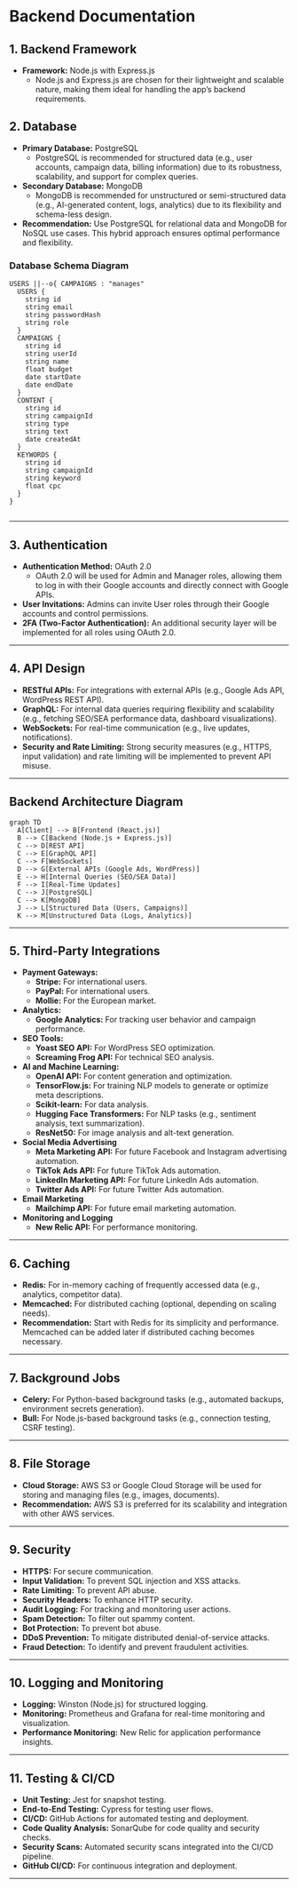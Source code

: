 # Backend Documentation

## 1. Backend Framework
- **Framework:** Node.js with Express.js
  - Node.js and Express.js are chosen for their lightweight and scalable nature, making them ideal for handling the app’s backend requirements.

## 2. Database
- **Primary Database:** PostgreSQL
  - PostgreSQL is recommended for structured data (e.g., user accounts, campaign data, billing information) due to its robustness, scalability, and support for complex queries.
- **Secondary Database:** MongoDB
  - MongoDB is recommended for unstructured or semi-structured data (e.g., AI-generated content, logs, analytics) due to its flexibility and schema-less design.
- **Recommendation:** Use PostgreSQL for relational data and MongoDB for NoSQL use cases. This hybrid approach ensures optimal performance and flexibility.

### Database Schema Diagram
```mermaid
USERS ||--o{ CAMPAIGNS : "manages"
  USERS {
    string id
    string email
    string passwordHash
    string role
  }
  CAMPAIGNS {
    string id
    string userId
    string name
    float budget
    date startDate
    date endDate
  }
  CONTENT {
    string id
    string campaignId
    string type
    string text
    date createdAt
  }
  KEYWORDS {
    string id
    string campaignId
    string keyword
    float cpc
  }
}
  
 ```
 ---

## 3. Authentication
- **Authentication Method:** OAuth 2.0
  - OAuth 2.0 will be used for Admin and Manager roles, allowing them to log in with their Google accounts and directly connect with Google APIs.
- **User Invitations:** Admins can invite User roles through their Google accounts and control permissions.
- **2FA (Two-Factor Authentication):** An additional security layer will be implemented for all roles using OAuth 2.0.

---

## 4. API Design
- **RESTful APIs:** For integrations with external APIs (e.g., Google Ads API, WordPress REST API).
- **GraphQL:** For internal data queries requiring flexibility and scalability (e.g., fetching SEO/SEA performance data, dashboard visualizations).
- **WebSockets:** For real-time communication (e.g., live updates, notifications).
- **Security and Rate Limiting:** Strong security measures (e.g., HTTPS, input validation) and rate limiting will be implemented to prevent API misuse.

---

## Backend Architecture Diagram
```mermaid
graph TD
  A[Client] --> B[Frontend (React.js)]
  B --> C[Backend (Node.js + Express.js)]
  C --> D[REST API]
  C --> E[GraphQL API]
  C --> F[WebSockets]
  D --> G[External APIs (Google Ads, WordPress)]
  E --> H[Internal Queries (SEO/SEA Data)]
  F --> I[Real-Time Updates]
  C --> J[PostgreSQL]
  C --> K[MongoDB]
  J --> L[Structured Data (Users, Campaigns)]
  K --> M[Unstructured Data (Logs, Analytics)]
```
---

## 5. Third-Party Integrations
- **Payment Gateways:**
  - **Stripe:** For international users.
  - **PayPal:** For international users.
  - **Mollie:** For the European market.
- **Analytics:**
  - **Google Analytics:** For tracking user behavior and campaign performance.
- **SEO Tools:**
  - **Yoast SEO API:** For WordPress SEO optimization.
  - **Screaming Frog API:** For technical SEO analysis. 
- **AI and Machine Learning:**
  - **OpenAI API:** For content generation and optimization.
  - **TensorFlow.js:** For training NLP models to generate or optimize meta descriptions.
  - **Scikit-learn:** For data analysis.
  - **Hugging Face Transformers:** For NLP tasks (e.g., sentiment analysis, text summarization).
  - **ResNet50:** For image analysis and alt-text generation.
- **Social Media Advertising**
  - **Meta Marketing API:** For future Facebook and Instagram advertising automation.
  - **TikTok Ads API:** For future TikTok Ads automation.
  - **LinkedIn Marketing API:** For future LinkedIn Ads automation.
  - **Twitter Ads API:** For future Twitter Ads automation.
- **Email Marketing**
  - **Mailchimp API:** For future email marketing automation.
- **Monitoring and Logging**
  - **New Relic API:** For performance monitoring.

---

## 6. Caching
- **Redis:** For in-memory caching of frequently accessed data (e.g., analytics, competitor data).
- **Memcached:** For distributed caching (optional, depending on scaling needs).
- **Recommendation:** Start with Redis for its simplicity and performance. Memcached can be added later if distributed caching becomes necessary.

---

## 7. Background Jobs
- **Celery:** For Python-based background tasks (e.g., automated backups, environment secrets generation).
- **Bull:** For Node.js-based background tasks (e.g., connection testing, CSRF testing).

---

## 8. File Storage
- **Cloud Storage:** AWS S3 or Google Cloud Storage will be used for storing and managing files (e.g., images, documents).
- **Recommendation:** AWS S3 is preferred for its scalability and integration with other AWS services.

---

## 9. Security
- **HTTPS:** For secure communication.
- **Input Validation:** To prevent SQL injection and XSS attacks.
- **Rate Limiting:** To prevent API abuse.
- **Security Headers:** To enhance HTTP security.
- **Audit Logging:** For tracking and monitoring user actions.
- **Spam Detection:** To filter out spammy content.
- **Bot Protection:** To prevent bot abuse.
- **DDoS Prevention:** To mitigate distributed denial-of-service attacks.
- **Fraud Detection:** To identify and prevent fraudulent activities.

---

## 10. Logging and Monitoring
- **Logging:** Winston (Node.js) for structured logging.
- **Monitoring:** Prometheus and Grafana for real-time monitoring and visualization.
- **Performance Monitoring:** New Relic for application performance insights.

---

## 11. Testing & CI/CD
- **Unit Testing:** Jest for snapshot testing.
- **End-to-End Testing:** Cypress for testing user flows.
- **CI/CD:** GitHub Actions for automated testing and deployment.
- **Code Quality Analysis:** SonarQube for code quality and security checks.
- **Security Scans:** Automated security scans integrated into the CI/CD pipeline.
- **GitHub CI/CD:** For continuous integration and deployment.

---